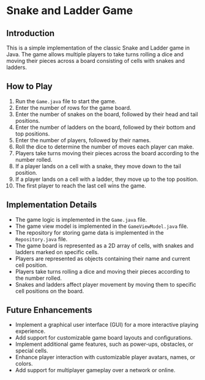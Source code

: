 # Snake and Ladder Game

## Introduction
This is a simple implementation of the classic Snake and Ladder game in Java. The game allows multiple players to take turns rolling a dice and moving their pieces across a board consisting of cells with snakes and ladders.

## How to Play
1. Run the `Game.java` file to start the game.
2. Enter the number of rows for the game board.
3. Enter the number of snakes on the board, followed by their head and tail positions.
4. Enter the number of ladders on the board, followed by their bottom and top positions.
5. Enter the number of players, followed by their names.
6. Roll the dice to determine the number of moves each player can make.
7. Players take turns moving their pieces across the board according to the number rolled.
8. If a player lands on a cell with a snake, they move down to the tail position.
9. If a player lands on a cell with a ladder, they move up to the top position.
10. The first player to reach the last cell wins the game.

## Implementation Details
- The game logic is implemented in the `Game.java` file.
- The game view model is implemented in the `GameViewModel.java` file.
- The repository for storing game data is implemented in the `Repository.java` file.
- The game board is represented as a 2D array of cells, with snakes and ladders marked on specific cells.
- Players are represented as objects containing their name and current cell position.
- Players take turns rolling a dice and moving their pieces according to the number rolled.
- Snakes and ladders affect player movement by moving them to specific cell positions on the board.

## Future Enhancements
- Implement a graphical user interface (GUI) for a more interactive playing experience.
- Add support for customizable game board layouts and configurations.
- Implement additional game features, such as power-ups, obstacles, or special cells.
- Enhance player interaction with customizable player avatars, names, or colors.
- Add support for multiplayer gameplay over a network or online.
